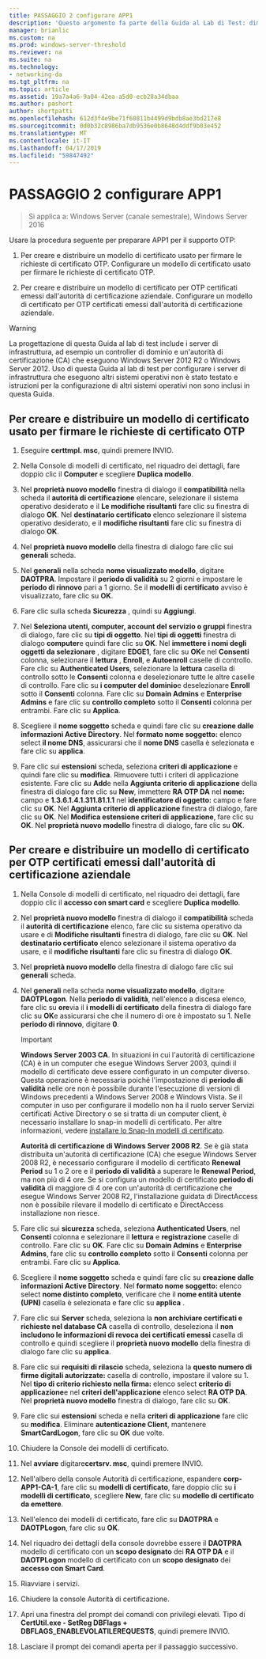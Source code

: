 ```yaml
---
title: PASSAGGIO 2 configurare APP1
description: 'Questo argomento fa parte della Guida al Lab di Test: dimostrare DirectAccess con autenticazione OTP e SecurID RSA per Windows Server 2016'
manager: brianlic
ms.custom: na
ms.prod: windows-server-threshold
ms.reviewer: na
ms.suite: na
ms.technology:
- networking-da
ms.tgt_pltfrm: na
ms.topic: article
ms.assetid: 19a7a4a6-9a04-42ea-a5d0-ecb28a34dbaa
ms.author: pashort
author: shortpatti
ms.openlocfilehash: 612d3f4e9be71f60811b4499d9bdb8ae3bd217e8
ms.sourcegitcommit: 0d0b32c8986ba7db9536e0b8648d4ddf9b03e452
ms.translationtype: MT
ms.contentlocale: it-IT
ms.lasthandoff: 04/17/2019
ms.locfileid: "59847492"
---
```

# <a name="step-2-configure-app1"></a>PASSAGGIO 2 configurare APP1

>Si applica a: Windows Server (canale semestrale), Windows Server 2016

Usare la procedura seguente per preparare APP1 per il supporto OTP:  
  
1. Per creare e distribuire un modello di certificato usato per firmare le richieste di certificato OTP. Configurare un modello di certificato usato per firmare le richieste di certificato OTP.  
  
2. Per creare e distribuire un modello di certificato per OTP certificati emessi dall'autorità di certificazione aziendale. Configurare un modello di certificato per OTP certificati emessi dall'autorità di certificazione aziendale.  
  
> [!WARNING]  
> La progettazione di questa Guida al lab di test include i server di infrastruttura, ad esempio un controller di dominio e un'autorità di certificazione (CA) che eseguono Windows Server 2012 R2 o Windows Server 2012. Uso di questa Guida al lab di test per configurare i server di infrastruttura che eseguono altri sistemi operativi non è stato testato e istruzioni per la configurazione di altri sistemi operativi non sono inclusi in questa Guida.  
  
## <a name="DAOTPRA"></a>Per creare e distribuire un modello di certificato usato per firmare le richieste di certificato OTP  
  
1.  Eseguire **certtmpl. msc**, quindi premere INVIO.  
  
2.  Nella Console di modelli di certificato, nel riquadro dei dettagli, fare doppio clic il **Computer** e scegliere **Duplica modello**.  
  
3.  Nel **proprietà nuovo modello** finestra di dialogo il **compatibilità** nella scheda il **autorità di certificazione** elencare, selezionare il sistema operativo desiderato e il  **Le modifiche risultanti** fare clic su finestra di dialogo **OK**. Nel **destinatario certificato** elenco selezionare il sistema operativo desiderato, e il **modifiche risultanti** fare clic su finestra di dialogo **OK**.  
  
4.  Nel **proprietà nuovo modello** della finestra di dialogo fare clic sui **generali** scheda.  
  
5.  Nel **generali** nella scheda **nome visualizzato modello**, digitare **DAOTPRA**. Impostare il **periodo di validità** su 2 giorni e impostare le **periodo di rinnovo** pari a 1 giorno. Se il **modelli di certificato** avviso è visualizzato, fare clic su **OK**.  
  
6.  Fare clic sulla scheda **Sicurezza** , quindi su **Aggiungi**.  
  
7.  Nel **Seleziona utenti, computer, account del servizio o gruppi** finestra di dialogo, fare clic su **tipi di oggetto**. Nel **tipi di oggetti** finestra di dialogo **computer**e quindi fare clic su **OK**. Nel **immettere i nomi degli oggetti da selezionare** , digitare **EDGE1**, fare clic su **OK**e nel **Consenti** colonna, selezionare il **lettura** , **Enroll**, e **Autoenroll** caselle di controllo. Fare clic su **Authenticated Users**, selezionare la **lettura** casella di controllo sotto le **Consenti** colonna e deselezionare tutte le altre caselle di controllo. Fare clic su **i computer del dominio**e deselezionare **Enroll** sotto il **Consenti** colonna. Fare clic su **Domain Admins** e **Enterprise Admins** e fare clic su **controllo completo** sotto il **Consenti** colonna per entrambi. Fare clic su **Applica**.  
  
8.  Scegliere il **nome soggetto** scheda e quindi fare clic su **creazione dalle informazioni Active Directory**. Nel **formato nome soggetto:** elenco select **il nome DNS**, assicurarsi che il **nome DNS** casella è selezionata e fare clic su **applica**.  
  
9. Fare clic sui **estensioni** scheda, seleziona **criteri di applicazione** e quindi fare clic su **modifica**. Rimuovere tutti i criteri di applicazione esistente. Fare clic su **Add**e nella **Aggiunta criterio di applicazione** della finestra di dialogo fare clic su **New**, immettere **RA OTP DA** nel **nome:** campo e **1.3.6.1.4.1.311.81.1.1** nel **identificatore di oggetto:** campo e fare clic su **OK**. Nel **Aggiunta criterio di applicazione** finestra di dialogo, fare clic su **OK**. Nel **Modifica estensione criteri di applicazione**, fare clic su **OK**. Nel **proprietà nuovo modello** finestra di dialogo, fare clic su **OK**.  
  
## <a name="DAOTPLogon"></a>Per creare e distribuire un modello di certificato per OTP certificati emessi dall'autorità di certificazione aziendale  
  
1.  Nella Console di modelli di certificato, nel riquadro dei dettagli, fare doppio clic il **accesso con smart card** e scegliere **Duplica modello**.  
  
2.  Nel **proprietà nuovo modello** finestra di dialogo il **compatibilità** scheda il **autorità di certificazione** elenco, fare clic su sistema operativo da usare e di **Modifiche risultanti** finestra di dialogo, fare clic su **OK**. Nel **destinatario certificato** elenco selezionare il sistema operativo da usare, e il **modifiche risultanti** fare clic su finestra di dialogo **OK**.  
  
3.  Nel **proprietà nuovo modello** della finestra di dialogo fare clic sui **generali** scheda.  
  
4.  Nel **generali** nella scheda **nome visualizzato modello**, digitare **DAOTPLogon**. Nella **periodo di validità**, nell'elenco a discesa elenco, fare clic su **ore**via il **i modelli di certificato** della finestra di dialogo fare clic su **OK**e assicurarsi che che il numero di ore è impostato su 1. Nelle **periodo di rinnovo**, digitare **0**.  
  
    > [!IMPORTANT]  
    > **Windows Server 2003 CA**. In situazioni in cui l'autorità di certificazione (CA) è in un computer che esegue Windows Server 2003, quindi il modello di certificato deve essere configurato in un computer diverso. Questa operazione è necessaria poiché l'impostazione di **periodo di validità** nelle ore non è possibile durante l'esecuzione di versioni di Windows precedenti a Windows Server 2008 e Windows Vista. Se il computer in uso per configurare il modello non ha il ruolo server Servizi certificati Active Directory o se si tratta di un computer client, è necessario installare lo snap-in modelli di certificato. Per altre informazioni, vedere [installare lo Snap-In modelli di certificato](https://technet.microsoft.com/library/cc732445.aspx).  
    >   
    > **Autorità di certificazione di Windows Server 2008 R2**. Se è già stata distribuita un'autorità di certificazione (CA) che esegue Windows Server 2008 R2, è necessario configurare il modello di certificato **Renewal Period** su 1 o 2 ore e il **periodo di validità** a superare le **Renewal Period**, ma non più di 4 ore. Se si configura un modello di certificato **periodo di validità** di maggiore di 4 ore con un'autorità di certificazione che esegue Windows Server 2008 R2, l'installazione guidata di DirectAccess non è possibile rilevare il modello di certificato e DirectAccess installazione non riesce.  
  
5.  Fare clic sui **sicurezza** scheda, seleziona **Authenticated Users**, nel **Consenti** colonna e selezionare il **lettura** e **registrazione**  caselle di controllo. Fare clic su **OK**. Fare clic su **Domain Admins** e **Enterprise Admins**, fare clic su **controllo completo** sotto il **Consenti** colonna per entrambi. Fare clic su **Applica**.  
  
6.  Scegliere il **nome soggetto** scheda e quindi fare clic su **creazione dalle informazioni Active Directory**. Nel **formato nome soggetto:** elenco select **nome distinto completo**, verificare che il **nome entità utente (UPN)** casella è selezionata e fare clic su **applica** .  
  
7.  Fare clic sui **Server** scheda, seleziona la **non archiviare certificati e richieste nel database CA** casella di controllo, deseleziona il **non includono le informazioni di revoca dei certificati emessi** casella di controllo e quindi scegliere il **proprietà nuovo modello** della finestra di dialogo fare clic su **applica**.  
  
8.  Fare clic sui **requisiti di rilascio** scheda, seleziona la **questo numero di firme digitali autorizzate:** casella di controllo, impostare il valore su 1. Nel **tipo di criterio richiesto nella firma:** elenco select **criterio di applicazione**e nel **criteri dell'applicazione** elenco select **RA OTP DA**. Nel **proprietà nuovo modello** finestra di dialogo, fare clic su **OK**.  
  
9. Fare clic sui **estensioni** scheda e nella **criteri di applicazione** fare clic su **modifica**. Eliminare **autenticazione Client**, mantenere **SmartCardLogon**, fare clic su **OK** due volte.  
  
10. Chiudere la Console dei modelli di certificato.  
  
11. Nel **avviare** digitare**certsrv. msc**, quindi premere INVIO.  
  
12. Nell'albero della console Autorità di certificazione, espandere **corp-APP1-CA-1**, fare clic su **modelli di certificato**, fare doppio clic su **i modelli di certificato**, scegliere **New**, fare clic su **modello di certificato da emettere**.  
  
13. Nell'elenco dei modelli di certificato, fare clic su **DAOTPRA** e **DAOTPLogon**, fare clic su **OK**.  
  
14. Nel riquadro dei dettagli della console dovrebbe essere il **DAOTPRA** modello di certificato con un **scopo designato** dei **RA OTP DA** e il **DAOTPLogon** modello di certificato con un **scopo designato** dei **accesso con Smart Card**.  
  
15. Riavviare i servizi.  
  
16. Chiudere la console Autorità di certificazione.  
  
17. Apri una finestra del prompt dei comandi con privilegi elevati. Tipo di **CertUtil.exe - SetReg DBFlags + DBFLAGS_ENABLEVOLATILEREQUESTS**, quindi premere INVIO.  
  
18. Lasciare il prompt dei comandi aperta per il passaggio successivo.  
  


